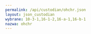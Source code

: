 ```yaml
---
permalink: /api/custodian/ohchr.json
layout: json_custodian
wybrane: 10-3-1,16-1-2,16-a-1,16-b-1
nazwa: ohchr
---
```

